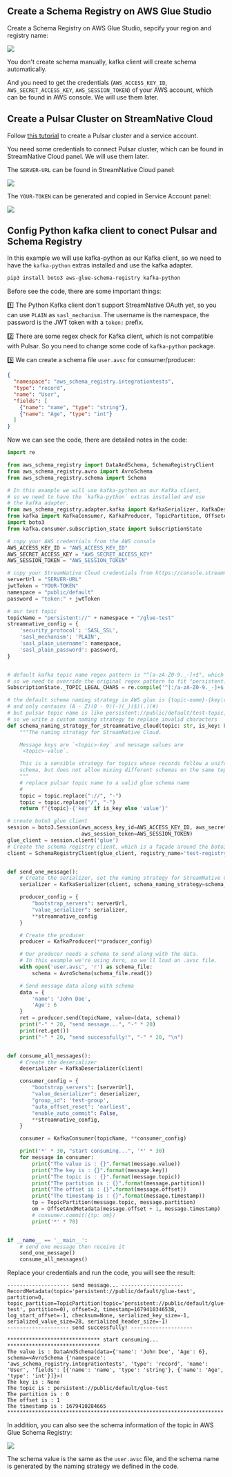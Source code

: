 ## Create a Schema Registry on AWS Glue Studio

Create a Schema Registry on AWS Glue Studio, sepcify your region and registry name:

![](../images/create-registry.jpg)

You don't create schema manually, kafka client will create schema automatically.

And you need to get the credentials (`AWS_ACCESS_KEY_ID`, `AWS_SECRET_ACCESS_KEY`, `AWS_SESSION_TOKEN`) of your AWS account, which can be found in AWS console. We will use them later.

## Create a Pulsar Cluster on StreamNative Cloud

Follow [this tutorial](https://www.notion.so/streamnativeio/StreamNative-Cloud-for-Kafka-DRAFT-6aa74659b5f5495883beaa88e21eabc6) to create a Pulsar cluster and a service account.

You need some credentials to connect Pulsar cluster, which can be found in StreamNative Cloud panel. We will use them later.

The `SERVER-URL` can be found in StreamNative Cloud panel:

![](../kop-on-sn-cloud/images/broker-url.jpg)

The `YOUR-TOKEN` can be generated and copied in Service Account panel:

![](../kop-on-sn-cloud/images/token.jpg)


## Config Python kafka client to conect Pulsar and Schema Registry

In this example we will use kafka-python as our Kafka client, so we need to have the `kafka-python` extras installed and use the kafka adapter.

```bash
pip3 install boto3 aws-glue-schema-registry kafka-python
```

Before see the code, there are some important things:

1️⃣ The Python Kafka client don't support StreamNative OAuth yet, so you can use `PLAIN` as `sasl_mechanism`. The username is the namespace, the password is the JWT token with a `token:` prefix.

2️⃣ There are some regex check for Kafka client, which is not compatible with Pulsar. So you need to change some code of `kafka-python` package.

3️⃣ We can create a schema file `user.avsc` for consumer/producer:

```json
{
  "namespace": "aws_schema_registry.integrationtests",
  "type": "record",
  "name": "User",
  "fields": [
    {"name": "name", "type": "string"},
    {"name": "Age", "type": "int"}
  ]
}
```

Now we can see the code, there are detailed notes in the code:

```python
import re

from aws_schema_registry import DataAndSchema, SchemaRegistryClient
from aws_schema_registry.avro import AvroSchema
from aws_schema_registry.schema import Schema

# In this example we will use kafka-python as our Kafka client,
# so we need to have the `kafka-python` extras installed and use
# the kafka adapter.
from aws_schema_registry.adapter.kafka import KafkaSerializer, KafkaDeserializer
from kafka import KafkaConsumer, KafkaProducer, TopicPartition, OffsetAndMetadata
import boto3
from kafka.consumer.subscription_state import SubscriptionState

# copy your AWS credentials from the AWS console
AWS_ACCESS_KEY_ID = "AWS_ACCESS_KEY_ID"
AWS_SECRET_ACCESS_KEY = "AWS_SECRET_ACCESS_KEY"
AWS_SESSION_TOKEN = "AWS_SESSION_TOKEN"

# copy your StreamNative Cloud credentials from https://console.streamnative.cloud/
serverUrl = "SERVER-URL"
jwtToken = "YOUR-TOKEN"
namespace = "public/default"
password = "token:" + jwtToken

# our test topic
topicName = "persistent://" + namespace + "/glue-test"
streamnative_config = {
    'security_protocol': 'SASL_SSL',
    'sasl_mechanism': 'PLAIN',
    'sasl_plain_username': namespace,
    'sasl_plain_password': password,
}


# default kafka topic name regex pattern is "^[a-zA-Z0-9._-]+$", which is not enough for pulsar topic name
# so we need to override the original regex pattern to fit "persistent://xx/xx/xx" format
SubscriptionState._TOPIC_LEGAL_CHARS = re.compile('^[:/a-zA-Z0-9._-]+$')

# the default schema naming strategy in AWS glue is {topic-name}-{key|value}
# and only contains (A - Z)(0 - 9)(-)(_)($)(.)(#)
# but pulsar topic name is like persistent://public/default/test-topic, which contains invalid characters for AWS glue
# so we write a custom naming strategy to replace invalid characters
def schema_naming_strategy_for_streamnative_cloud(topic: str, is_key: bool, schema: Schema) -> str:
    """The naming strategy for StreamNative Cloud.

    Message keys are `<topic>-key` and message values are
    `<topic>-value`.

    This is a sensible strategy for topics whose records follow a uniform
    schema, but does not allow mixing different schemas on the same topic.
    """
    # replace pulsar topic name to a valid glue schema name
    #
    topic = topic.replace("://", "-")
    topic = topic.replace("/", "-")
    return f"{topic}-{'key' if is_key else 'value'}"

# create boto3 glue client
session = boto3.Session(aws_access_key_id=AWS_ACCESS_KEY_ID, aws_secret_access_key=AWS_SECRET_ACCESS_KEY,
                        aws_session_token=AWS_SESSION_TOKEN)
glue_client = session.client('glue')
# Create the schema registry client, which is a façade around the boto3 glue client
client = SchemaRegistryClient(glue_client, registry_name='test-registry')


def send_one_message():
    # Create the serializer, set the naming strategy for StreamNative Cloud
    serializer = KafkaSerializer(client, schema_naming_strategy=schema_naming_strategy_for_streamnative_cloud)

    producer_config = {
        "bootstrap_servers": serverUrl,
        "value_serializer": serializer,
        **streamnative_config
    }

    # Create the producer
    producer = KafkaProducer(**producer_config)

    # Our producer needs a schema to send along with the data.
    # In this example we're using Avro, so we'll load an .avsc file.
    with open('user.avsc', 'r') as schema_file:
        schema = AvroSchema(schema_file.read())

    # Send message data along with schema
    data = {
        'name': 'John Doe',
        'Age': 6
    }
    ret = producer.send(topicName, value=(data, schema))
    print("-" * 20, "send message...", "-" * 20)
    print(ret.get())
    print("-" * 20, "send successfully!", "-" * 20, "\n")


def consume_all_messages():
    # Create the deserializer
    deserializer = KafkaDeserializer(client)

    consumer_config = {
        "bootstrap_servers": [serverUrl],
        "value_deserializer": deserializer,
        "group_id": 'test-group',
        "auto_offset_reset": 'earliest',
        "enable_auto_commit": False,
        **streamnative_config,
    }

    consumer = KafkaConsumer(topicName, **consumer_config)

    print('*' * 30, "start consuming...", '*' * 30)
    for message in consumer:
        print("The value is : {}".format(message.value))
        print("The key is : {}".format(message.key))
        print("The topic is : {}".format(message.topic))
        print("The partition is : {}".format(message.partition))
        print("The offset is : {}".format(message.offset))
        print("The timestamp is : {}".format(message.timestamp))
        tp = TopicPartition(message.topic, message.partition)
        om = OffsetAndMetadata(message.offset + 1, message.timestamp)
        # consumer.commit({tp: om})
        print('*' * 70)


if __name__ == '__main__':
    # send one message then receive it
    send_one_message()
    consume_all_messages()
```

Replace your credentials and run the code, you will see the result:

```text
-------------------- send message... --------------------
RecordMetadata(topic='persistent://public/default/glue-test', partition=0, topic_partition=TopicPartition(topic='persistent://public/default/glue-test', partition=0), offset=2, timestamp=1679410346538, log_start_offset=-1, checksum=None, serialized_key_size=-1, serialized_value_size=28, serialized_header_size=-1)
-------------------- send successfully! -------------------- 

****************************** start consuming... ******************************
The value is : DataAndSchema(data={'name': 'John Doe', 'Age': 6}, schema=<AvroSchema {'namespace': 'aws_schema_registry.integrationtests', 'type': 'record', 'name': 'User', 'fields': [{'name': 'name', 'type': 'string'}, {'name': 'Age', 'type': 'int'}]}>)
The key is : None
The topic is : persistent://public/default/glue-test
The partition is : 0
The offset is : 1
The timestamp is : 1679410284665
**********************************************************************
```

In addition, you can also see the schema information of the topic in AWS Glue Schema Registry:

![](../images/schema-name.jpg)

The schema value is the same as the `user.avsc` file, and the schema name is generated by the naming strategy we defined in the code.